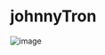 # johnnyTron

![image](https://user-images.githubusercontent.com/32590397/199827949-58802880-3ca6-48df-992b-f8f1dff90207.png)
